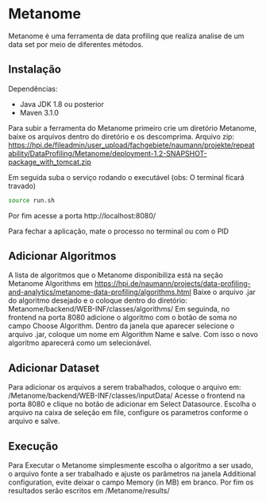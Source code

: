 # Metanome

Metanome é uma ferramenta de data profiling que realiza analise de um data set por meio de diferentes métodos.

## Instalação
Dependências:
* Java JDK 1.8 ou posterior
* Maven 3.1.0

Para subir a ferramenta do Metanome primeiro crie um diretório Metanome, baixe os arquivos dentro do diretório e os descomprima.
Arquivo zip:
https://hpi.de/fileadmin/user_upload/fachgebiete/naumann/projekte/repeatability/DataProfiling/Metanome/deployment-1.2-SNAPSHOT-package_with_tomcat.zip

Em seguida suba o serviço rodando o executável (obs: O terminal ficará travado)
``` bash
source run.sh
```
Por fim acesse a porta http://localhost:8080/

Para fechar a aplicação, mate o processo no terminal ou com o PID

## Adicionar Algoritmos
A lista de algoritmos que o Metanome disponibiliza está na seção Metanome Algorithms em
https://hpi.de/naumann/projects/data-profiling-and-analytics/metanome-data-profiling/algorithms.html
Baixe o arquivo .jar do algoritmo desejado e o coloque dentro do diretório:
Metanome/backend/WEB-INF/classes/algorithms/
Em seguinda, no frontend na porta 8080 adicione o algoritmo com o botão de soma no campo Choose Algorithm.
Dentro da janela que aparecer selecione o arquivo .jar, coloque um nome em Algorithm Name e salve.
Com isso o novo algoritmo aparecerá como um selecionável.

## Adicionar Dataset
Para adicionar os arquivos a serem trabalhados, coloque o arquivo em:
/Metanome/backend/WEB-INF/classes/inputData/
Acesse o frontend na porta 8080 e clique no botão de adicionar em Select Datasource.
Escolha o arquivo na caixa de seleção em file, configure os parametros conforme o arquivo e salve.

## Execução
Para Executar o Metanome simplesmente escolha o algoritmo a ser usado, o arquivo fonte a ser trabalhado e ajuste os parâmetros na janela Additional configuration, evite deixar o campo Memory (in MB) em branco.
Por fim os resultados serão escritos em
/Metanome/results/


